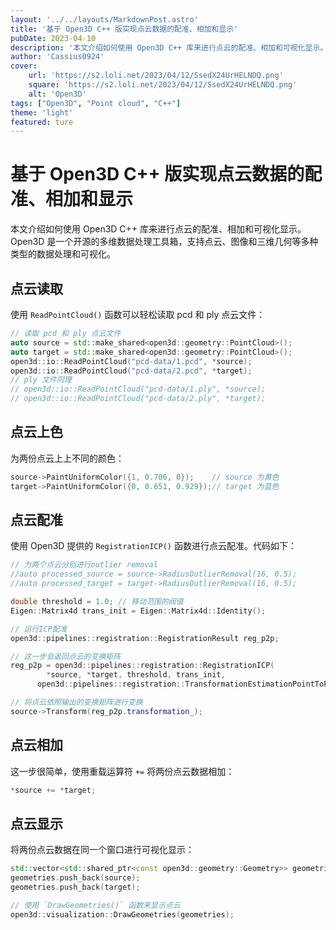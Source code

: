```yaml
---
layout: '../../layouts/MarkdownPost.astro'
title: '基于 Open3D C++ 版实现点云数据的配准、相加和显示'
pubDate: 2023-04-10
description: '本文介绍如何使用 Open3D C++ 库来进行点云的配准、相加和可视化显示。'
author: 'Cassius0924'
cover:
    url: 'https://s2.loli.net/2023/04/12/SsedX24UrHELNDQ.png'
    square: 'https://s2.loli.net/2023/04/12/SsedX24UrHELNDQ.png'
    alt: 'Open3D'
tags: ["Open3D", "Point cloud", "C++"]
theme: 'light'
featured: ture
---
```


# 基于 Open3D C++ 版实现点云数据的配准、相加和显示

本文介绍如何使用 Open3D C++ 库来进行点云的配准、相加和可视化显示。Open3D 是一个开源的多维数据处理工具箱，支持点云、图像和三维几何等多种类型的数据处理和可视化。

## 点云读取

使用 `ReadPointCloud()` 函数可以轻松读取 pcd 和 ply 点云文件：

```cpp
// 读取 pcd 和 ply 点云文件
auto source = std::make_shared<open3d::geometry::PointCloud>();
auto target = std::make_shared<open3d::geometry::PointCloud>();
open3d::io::ReadPointCloud("pcd-data/1.pcd", *source);
open3d::io::ReadPointCloud("pcd-data/2.pcd", *target);
// ply 文件同理
// open3d::io::ReadPointCloud("pcd-data/1.ply", *source);
// open3d::io::ReadPointCloud("pcd-data/2.ply", *target);
```

## 点云上色

为两份点云上上不同的颜色：

```cpp
source->PaintUniformColor({1, 0.706, 0});    // source 为黄色
target->PaintUniformColor({0, 0.651, 0.929});// target 为蓝色
```

## 点云配准

使用 Open3D 提供的 `RegistrationICP()` 函数进行点云配准。代码如下：

```cpp
// 为两个点云分别进行outlier removal
//auto processed_source = source->RadiusOutlierRemoval(16, 0.5);
//auto processed_target = target->RadiusOutlierRemoval(16, 0.5);

double threshold = 1.0; // 移动范围的阀值
Eigen::Matrix4d trans_init = Eigen::Matrix4d::Identity();

// 运行ICP配准
open3d::pipelines::registration::RegistrationResult reg_p2p;

// 这一步会返回点云的变换矩阵
reg_p2p = open3d::pipelines::registration::RegistrationICP(
  		*source, *target, threshold, trans_init,
      open3d::pipelines::registration::TransformationEstimationPointToPoint());

// 将点云依照输出的变换矩阵进行变换
source->Transform(reg_p2p.transformation_);
```

## 点云相加

这一步很简单，使用重载运算符 `+=` 将两份点云数据相加：

```cpp
*source += *target;
```

## 点云显示

将两份点云数据在同一个窗口进行可视化显示：

```cpp
std::vector<std::shared_ptr<const open3d::geometry::Geometry>> geometries;
geometries.push_back(source);
geometries.push_back(target);

// 使用 `DrawGeometries()` 函数来显示点云
open3d::visualization::DrawGeometries(geometries);
```

